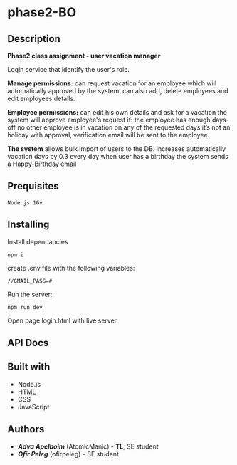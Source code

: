 # phase2-BO

## Description
**Phase2 class assignment - user vacation manager**

Login service that identify the user's role.

**Manage permissions:** can request vacation for an employee which will automatically approved by the system.
  can also add, delete employees and edit employees details.
   
**Employee permissions:** can edit his own details and ask for a vacation
  the system will approve employee's request if:
  the employee has enough days-off
  no other employee is in vacation on any of the requested days
  it’s not an holiday
  with approval, verification email will be sent to the employee. 

 **The system**
   allows bulk import of users to the DB.
   increases automatically vacation days by 0.3 every day 
   when user has a birthday the system sends a Happy-Birthday email
   
 ## Prequisites
 ```
 Node.js 16v
 ```
## Installing
Install dependancies
```
npm i
```
create .env file with the following variables:
```
//GMAIL_PASS=#
```
Run the server:
```
npm run dev
```
Open page login.html with live server

## API Docs

## Built with
- Node.js
- HTML
- CSS
- JavaScript

## Authors
- ***Adva Apelboim*** (AtomicManic) - **TL**, SE student
- ***Ofir Peleg*** (ofirpeleg) - SE student
